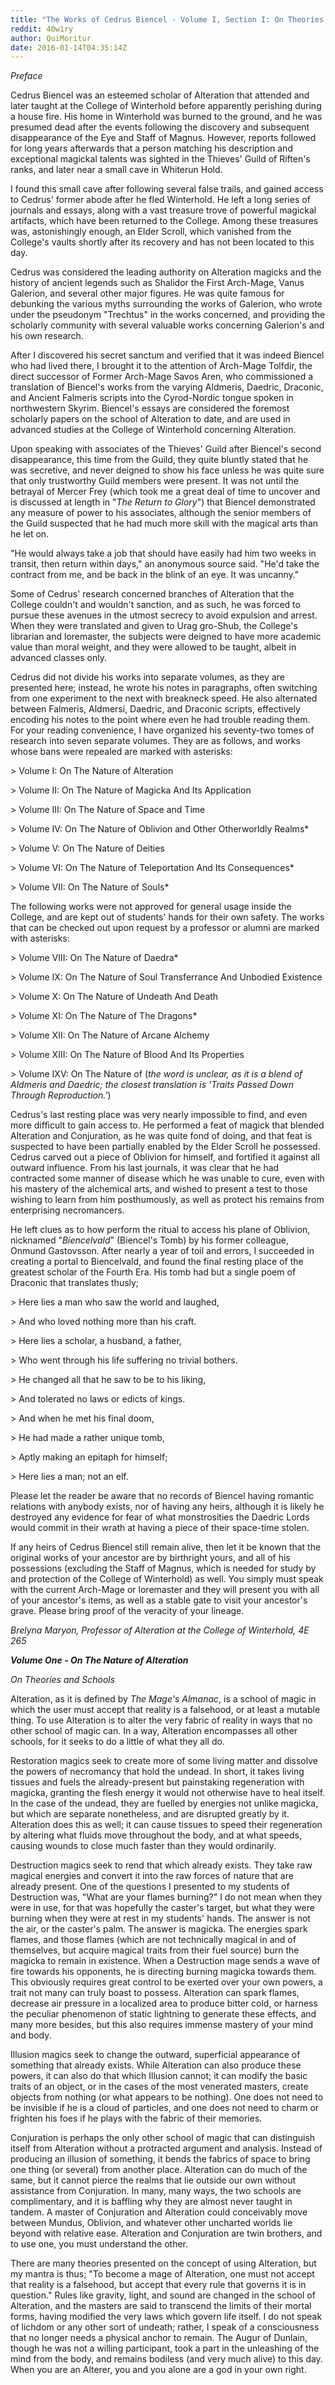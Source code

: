 ```yaml
---
title: "The Works of Cedrus Biencel - Volume I, Section I: On Theories and Schools"
reddit: 40w1ry
author: QuiMoritur
date: 2016-01-14T04:35:14Z
---
```


*Preface*

Cedrus Biencel was an esteemed scholar of Alteration that attended and later taught at the College of Winterhold before apparently perishing during a house fire. His home in Winterhold was burned to the ground, and he was presumed dead after the events following the discovery and subsequent disappearance of the Eye and Staff of Magnus. However, reports followed for long years afterwards that a person matching his description and exceptional magickal talents was sighted in the Thieves' Guild of Riften's ranks, and later near a small cave in Whiterun Hold.

I found this small cave after following several false trails, and gained access to Cedrus' former abode after he fled Winterhold. He left a long series of journals and essays, along with a vast treasure trove of powerful magickal artifacts, which have been returned to the College. Among these treasures was, astonishingly enough, an Elder Scroll, which vanished from the College's vaults shortly after its recovery and has not been located to this day.

Cedrus was considered the leading authority on Alteration magicks and the history of ancient legends such as Shalidor the First Arch-Mage, Vanus Galerion, and several other major figures. He was quite famous for debunking the various myths surrounding the works of Galerion, who wrote under the pseudonym "Trechtus" in the works concerned, and providing the scholarly community with several valuable works concerning Galerion's and his own research.

After I discovered his secret sanctum and verified that it was indeed Biencel who had lived there, I brought it to the attention of Arch-Mage Tolfdir, the direct successor of Former Arch-Mage Savos Aren, who commissioned a translation of Biencel's works from the varying Aldmeris, Daedric, Draconic, and Ancient Falmeris scripts into the Cyrod-Nordic tongue spoken in northwestern Skyrim. Biencel's essays are considered the foremost scholarly papers on the school of Alteration to date, and are used in advanced studies at the College of Winterhold concerning Alteration.

Upon speaking with associates of the Thieves' Guild after Biencel's second disappearance, this time from the Guild, they quite bluntly stated that he was secretive, and never deigned to show his face unless he was quite sure that only trustworthy Guild members were present. It was not until the betrayal of Mercer Frey (which took me a great deal of time to uncover and is discussed at length in "*The Return to Glory*") that Biencel demonstrated any measure of power to his associates, although the senior members of the Guild suspected that he had much more skill with the magical arts than he let on.

"He would always take a job that should have easily had him two weeks in transit, then return within days," an anonymous source said. "He'd take the contract from me, and be back in the blink of an eye. It was uncanny."

Some of Cedrus' research concerned branches of Alteration that the College couldn't and wouldn't sanction, and as such, he was forced to pursue these avenues in the utmost secrecy to avoid expulsion and arrest. When they were translated and given to Urag gro-Shub, the College's librarian and loremaster, the subjects were deigned to have more academic value than moral weight, and they were allowed to be taught, albeit in advanced classes only.

Cedrus did not divide his works into separate volumes, as they are presented here; instead, he wrote his notes in paragraphs, often switching from one experiment to the next with breakneck speed. He also alternated between Falmeris, Aldmersi, Daedric, and Draconic scripts, effectively encoding his notes to the point where even he had trouble reading them. For your reading convenience, I have organized his seventy-two tomes of research into seven separate volumes. They are as follows, and works whose bans were repealed are marked with asterisks:

&gt; Volume I: On The Nature of Alteration

&gt; Volume II: On The Nature of Magicka And Its Application


&gt; Volume III: On The Nature of Space and Time

&gt; Volume IV: On The Nature of Oblivion and Other Otherworldly Realms*

&gt; Volume V: On The Nature of Deities

&gt; Volume VI: On The Nature of Teleportation And Its Consequences*

&gt; Volume VII: On The Nature of Souls*

The following works were not approved for general usage inside the College, and are kept out of students' hands for their own safety. The works that can be checked out upon request by a professor or alumni are marked with asterisks:

&gt; Volume VIII: On The Nature of Daedra*

&gt; Volume IX: On The Nature of Soul Transferrance And Unbodied Existence

&gt; Volume X: On The Nature of Undeath And Death

&gt; Volume XI: On The Nature of The Dragons*

&gt; Volume XII: On The Nature of Arcane Alchemy

&gt; Volume XIII: On The Nature of Blood And Its Properties

&gt; Volume IXV: On The Nature of (*the word is unclear, as it is a blend of Aldmeris and Daedric; the closest translation is 'Traits Passed Down Through Reproduction.'*)

Cedrus's last resting place was very nearly impossible to find, and even more difficult to gain access to. He performed a feat of magick that blended Alteration and Conjuration, as he was quite fond of doing, and that feat is suspected to have been partially enabled by the Elder Scroll he possessed. Cedrus carved out a piece of Oblivion for himself, and fortified it against all outward influence. From his last journals, it was clear that he had contracted some manner of disease which he was unable to cure, even with his mastery of the alchemical arts, and wished to present a test to those wishing to learn from him posthumously, as well as protect his remains from enterprising necromancers.

He left clues as to how perform the ritual to access his plane of Oblivion, nicknamed "*Biencelvald*" (Biencel's Tomb) by his former colleague, Onmund Gastovsson. After nearly a year of toil and errors, I succeeded in creating a portal to Biencelvald, and found the final resting place of the greatest scholar of the Fourth Era. His tomb had but a single poem of Draconic that translates thusly;

&gt; Here lies a man who saw the world and laughed,

&gt; And who loved nothing more than his craft.

&gt; Here lies a scholar, a husband, a father,

&gt; Who went through his life suffering no trivial bothers.

&gt; He changed all that he saw to be to his liking,

&gt; And tolerated no laws or edicts of kings.

&gt; And when he met his final doom,

&gt; He had made a rather unique tomb,

&gt; Aptly making an epitaph for himself;

&gt; Here lies a man; not an elf.

Please let the reader be aware that no records of Biencel having romantic relations with anybody exists, nor of having any heirs, although it is likely he destroyed any evidence for fear of what monstrosities the Daedric Lords would commit in their wrath at having a piece of their space-time stolen.

If any heirs of Cedrus Biencel still remain alive, then let it be known that the original works of your ancestor are by birthright yours, and all of his possessions (excluding the Staff of Magnus, which is needed for study by and protection of the College of Winterhold) as well. You simply must speak with the current Arch-Mage or loremaster and they will present you with all of your ancestor's items, as well as a stable gate to visit your ancestor's grave. Please bring proof of the veracity of your lineage.

*Brelyna Maryon, Professor of Alteration at the College of Winterhold, 4E 265*

***Volume One - On The Nature of Alteration***

*On Theories and Schools*

Alteration, as it is defined by *The Mage's Almanac*, is a school of magic in which the user must accept that reality is a falsehood, or at least a mutable thing. To use Alteration is to alter the very fabric of reality in ways that no other school of magic can. In a way, Alteration encompasses all other schools, for it seeks to do a little of what they all do.

Restoration magics seek to create more of some living matter and dissolve the powers of necromancy that hold the undead. In short, it takes living tissues and fuels the already-present but painstaking regeneration with magicka, granting the flesh energy it would not otherwise have to heal itself. In the case of the undead, they are fuelled by energies not unlike magicka, but which are separate nonetheless, and are disrupted greatly by it. Alteration does this as well; it can cause tissues to speed their regeneration by altering what fluids move throughout the body, and at what speeds, causing wounds to close much faster than they would ordinarily.

Destruction magics seek to rend that which already exists. They take raw magical energies and convert it into the raw forces of nature that are already present. One of the questions I presented to my students of Destruction was, "What are your flames burning?" I do not mean when they were in use, for that was hopefully the caster's target, but what they were burning when they were at rest in my students' hands. The answer is not the air, or the caster's palm. The answer is magicka. The energies spark flames, and those flames (which are not technically magical in and of themselves, but acquire magical traits from their fuel source) burn the magicka to remain in existence. When a Destruction mage sends a wave of fire towards his opponents, he is directing burning magicka towards them. This obviously requires great control to be exerted over your own powers, a trait not many can truly boast to possess. Alteration can spark flames, decrease air pressure in a localized area to produce bitter cold, or harness the peculiar phenomenon of static lightning to generate these effects, and many more besides, but this also requires immense mastery of your mind and body.

Illusion magics seek to change the outward, superficial appearance of something that already exists. While Alteration can also produce these powers, it can also do that which Illusion cannot; it can modify the basic traits of an object, or in the cases of the most venerated masters, create objects from nothing (or what appears to be nothing). One does not need to be invisible if he is a cloud of particles, and one does not need to charm or frighten his foes if he plays with the fabric of their memories.

Conjuration is perhaps the only other school of magic that can distinguish itself from Alteration without a protracted argument and analysis. Instead of producing an illusion of something, it bends the fabrics of space to bring one thing (or several) from another place. Alteration can do much of the same, but it cannot pierce the realms that lie outside our own without assistance from Conjuration. In many, many ways, the two schools are complimentary, and it is baffling why they are almost never taught in tandem. A master of Conjuration and Alteration could conceivably move between Mundus, Oblivion, and whatever other uncharted worlds lie beyond with relative ease. Alteration and Conjuration are twin brothers, and to use one, you must understand the other.

There are many theories presented on the concept of using Alteration, but my mantra is thus; "To become a mage of Alteration, one must not accept that reality is a falsehood, but accept that every rule that governs it is in question." Rules like gravity, light, and sound are changed in the school of Alteration, and the masters are said to transcend the limits of their mortal forms, having modified the very laws which govern life itself. I do not speak of lichdom or any other sort of undeath; rather, I speak of a consciousness that no longer needs a physical anchor to remain. The Augur of Dunlain, though he was not a willing participant, took a part in the unleashing of the mind from the body, and remains bodiless (and very much alive) to this day. When you are an Alterer, you and you alone are a god in your own right.


